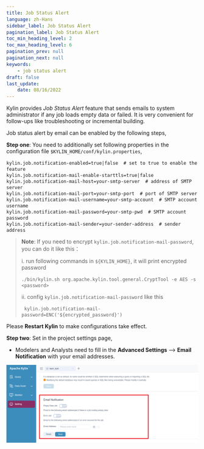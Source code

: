 ```yaml
---
title: Job Status Alert
language: zh-Hans
sidebar_label: Job Status Alert
pagination_label: Job Status Alert
toc_min_heading_level: 2
toc_max_heading_level: 6
pagination_prev: null
pagination_next: null
keywords:
    - job status alert
draft: false
last_update:
    date: 08/16/2022
---
```


Kylin provides *Job Status Alert* feature that sends emails to system administrator if any job loads empty data or failed. It is very convenient for follow-ups like troubleshooting or incremental building.

Job status alert by email can be enabled by the following steps,

**Step one**: You need to additionally set following properties in the configuration file `$KYLIN_HOME/conf/kylin.properties`,

   ```properties
   kylin.job.notification-enabled=true|false  # set to true to enable the feature
   kylin.job.notification-mail-enable-starttls=true|false 
   kylin.job.notification-mail-host=your-smtp-server  # address of SMTP server
   kylin.job.notification-mail-port=your-smtp-port  # port of SMTP server
   kylin.job.notification-mail-username=your-smtp-account  # SMTP account username
   kylin.job.notification-mail-password=your-smtp-pwd  # SMTP account password
   kylin.job.notification-mail-sender=your-sender-address  # sender address 
   ```

> **Note**: If you need to encrypt `kylin.job.notification-mail-password`, you can do it like this：
>
> i. run following commands in `${KYLIN_HOME}`, it will print encrypted password
>  ```shell
>  ./bin/kylin.sh org.apache.kylin.tool.general.CryptTool -e AES -s <password>
>  ```
> ii. config `kylin.job.notification-mail-password` like this
>  ```properties
>   kylin.job.notification-mail-password=ENC('${encrypted_password}')
>  ```

   Please **Restart Kylin** to make configurations take effect.

**Step two**: Set in the project settings page,

   - Modelers and Analysts need to fill in the **Advanced Settings** --> **Email Notification** with your email addresses.

   ![job notification](images/project_settings_job_notification_page.png)
